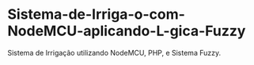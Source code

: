 # Sistema-de-Irriga-o-com-NodeMCU-aplicando-L-gica-Fuzzy
Sistema de Irrigação utilizando NodeMCU, PHP, e Sistema Fuzzy.
